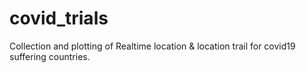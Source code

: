 # covid_trials
Collection and plotting of  Realtime location &amp; location trail for covid19 suffering countries.

